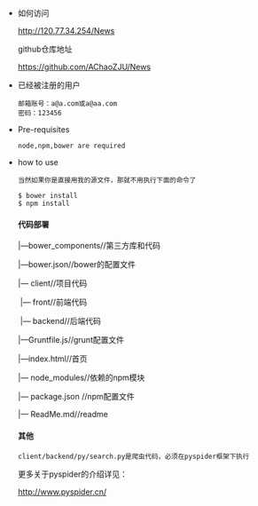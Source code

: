 - 如何访问

  http://120.77.34.254/News

  github仓库地址

  https://github.com/AChaoZJU/News

- 已经被注册的用户

  ```
  邮箱账号：a@a.com或a@aa.com
  密码：123456
  ```

- Pre-requisites

  ```
  node,npm,bower are required
  ```

- how to use

  ```
  当然如果你是直接用我的源文件，那就不用执行下面的命令了
  ```

  ```
  $ bower install
  $ npm install
  ```

  #### 代码部署

  |—bower_components//第三方库和代码

  |—bower.json//bower的配置文件

  |— client//项目代码

  ​	|— front//前端代码

  ​	|— backend//后端代码

  |—Gruntfile.js//grunt配置文件

  |—index.html//首页

  |— node_modules//依赖的npm模块

  |— package.json //npm配置文件

  |— ReadMe.md//readme

  #### 其他

  ```
  client/backend/py/search.py是爬虫代码，必须在pyspider框架下执行
  ```

  更多关于pyspider的介绍详见：

  http://www.pyspider.cn/

  ​

